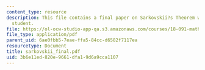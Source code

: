 ```yaml
---
content_type: resource
description: This file contains a final paper on Sarkovskii?s Theorem written by a
  student.
file: https://ol-ocw-studio-app-qa.s3.amazonaws.com/courses/18-091-mathematical-exposition-spring-2005/3b6e11ed820e9661dfa19d6a9cca1107_sarkovskii_final.pdf
file_type: application/pdf
parent_uid: 6ae0fbb5-7eae-ffa5-84cc-d6582f7117ea
resourcetype: Document
title: sarkovskii_final.pdf
uid: 3b6e11ed-820e-9661-dfa1-9d6a9cca1107
---
```

